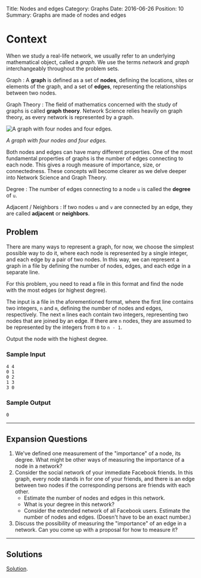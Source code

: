 Title: Nodes and edges
Category: Graphs
Date: 2016-06-26
Position: 10
Summary: Graphs are made of nodes and edges

# Context

When we study a real-life network, we usually refer to an underlying
mathematical object, called a *graph*. We use the terms *network* and
*graph* interchangeably throughout the problem sets.

Graph[](#graph)
: A **graph** is defined as a set of **nodes**, defining the locations,
sites or elements of the graph, and a set of **edges**, representing the
relationships between two nodes.

Graph Theory[](#graph-theory)
: The field of mathematics concerned with the study of graphs is called
**graph theory**. Network Science relies heavily on graph theory, as every
network is represented by a graph.

<div class="img-desc">
  <p><img src="/images/nodes_edges_example.png" title="A graph with four
	nodes and four edges."></p>
  <p><em>A graph with four nodes and four edges.</em></p>
</div>

Both nodes and edges can have many different properties. One of the most
fundamental properties of graphs is the number of edges connecting to each
node. This gives a rough measure of importance, size, or
connectedness. These concepts will become clearer as we delve deeper into
Network Science and Graph Theory.

Degree[](#degree)
: The number of edges connecting to a node `u` is called the **degree** of
`u`.

Adjacent / Neighbors[](#neighbors)
: If two nodes `u` and `v` are connected by an edge, they are called
**adjacent** or **neighbors**.

## Problem

There are many ways to represent a graph, for now, we choose the simplest
possible way to do it, where each node is represented by a single integer,
and each edge by a pair of two nodes. In this way, we can represent a graph
in a file by defining the number of nodes, edges, and each edge in a
separate line.

For this problem, you need to read a file in this format and find the node
with the most edges (or highest degree).

The input is a file in the aforementioned format, where the first line
contains two integers, `n` and `m`, defining the number of nodes and edges,
respectively. The next `m` lines each contain two integers, representing
two nodes that are joined by an edge. If there are `n` nodes, they are
assumed to be represented by the integers from `0` to `n - 1`.


Output the node with the highest degree.

### Sample Input

```
4 4
0 1
0 2
1 3
3 0

```

### Sample Output

```
0
```

----------------------------------------

## Expansion Questions

1. We've defined one measurement of the "importance" of a node, its
   degree. What might be other ways of measuring the importance of a node
   in a network?
2. Consider the social network of your immediate Facebook friends. In this
   graph, every node stands in for one of your friends, and there is an
   edge between two nodes if the corresponding persons are friends with
   each other.
    + Estimate the number of nodes and edges in this network.
    + What is your degree in this network?
    + Consider the extended network of all Facebook users. Estimate the
      number of nodes and edges. (Doesn't have to be an exact number.)
3. Discuss the possibility of measuring the "importance" of an edge in a
   network. Can you come up with a proposal for how to measure it?

--------------------------------------------------------

## Solutions

[Solution](https://github.com/Leockard/erdos/blob/master/solutions/graphs/nodes_edges.py).
